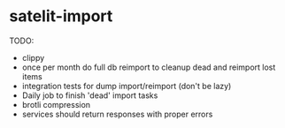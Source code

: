 # satelit-import

TODO:
- clippy
- once per month do full db reimport to cleanup dead and reimport lost items
- integration tests for dump import/reimport (don't be lazy)
- Daily job to finish 'dead' import tasks
- brotli compression
- services should return responses with proper errors
